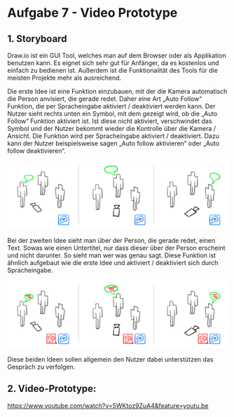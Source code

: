 # Aufgabe 7 - Video Prototype

## 1. Storyboard

Draw.io ist ein GUI Tool, welches man auf dem Browser oder als Applikation benutzen kann. Es eignet sich sehr gut für Anfänger, da es kostenlos und einfach zu bedienen ist. Außerdem ist die Funktionalität des Tools für die meisten Projekte mehr als ausreichend.

Die erste Idee ist eine Funktion einzubauen, mit der die Kamera automatisch die Person anvisiert, die gerade redet. Daher eine Art „Auto Follow“ Funktion, die per Spracheingabe aktiviert / deaktiviert werden kann. Der Nutzer sieht rechts unten ein Symbol, mit dem gezeigt wird, ob die „Auto Follow“ Funktion aktiviert ist. Ist diese nicht aktiviert, verschwindet das Symbol und der Nutzer bekommt wieder die Kontrolle über die Kamera / Ansicht.
Die Funktion wird per Spracheingabe aktiviert / deaktiviert. Dazu kann der Nutzer beispielsweise sagen „Auto follow aktivieren“ oder „Auto follow deaktivieren“.

![Alt-Text](Auto_Follow.png)

Bei der zweiten Idee sieht man über der Person, die gerade redet, einen Text. Sowas wie einen Untertitel, nur dass dieser über der Person erscheint und nicht darunter. So sieht man wer was genau sagt. Diese Funktion ist ähnlich aufgebaut wie die erste Idee und aktiviert / deaktiviert sich durch Spracheingabe. 

![Alt-Text](Dialog_Text.png)

Diese beiden Ideen sollen allgemein den Nutzer dabei unterstützen das Gespräch zu verfolgen.

## 2. Video-Prototype:

https://www.youtube.com/watch?v=5WKtoz9ZuA4&feature=youtu.be
